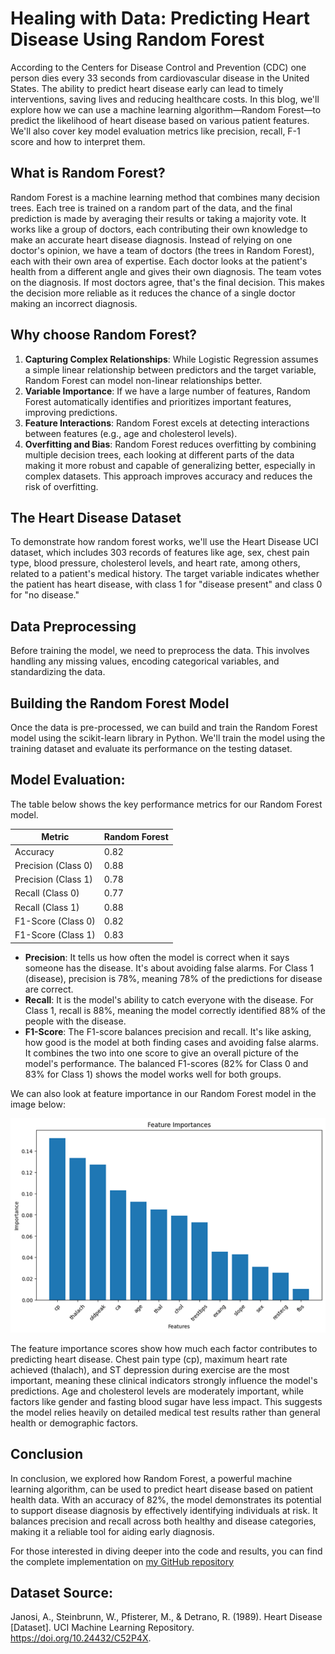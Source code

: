 # Healing with Data: Predicting Heart Disease Using Random Forest

According to the Centers for Disease Control and Prevention (CDC) one person dies every 33 seconds from cardiovascular disease in the United States. The ability to predict heart disease early can lead to timely interventions, saving lives and reducing healthcare costs. In this blog, we'll explore how we can use a machine learning algorithm—Random Forest—to predict the likelihood of heart disease based on various patient features. We'll also cover key model evaluation metrics like precision, recall, F-1 score and how to interpret them.

## What is Random Forest?

Random Forest is a machine learning method that combines many decision trees. Each tree is trained on a random part of the data, and the final prediction is made by averaging their results or taking a majority vote. It works like a group of doctors, each contributing their own knowledge to make an accurate heart disease diagnosis. Instead of relying on one doctor's opinion, we have a team of doctors (the trees in Random Forest), each with their own area of expertise. Each doctor looks at the patient's health from a different angle and gives their own diagnosis. The team votes on the diagnosis. If most doctors agree, that's the final decision. This makes the decision more reliable as it reduces the chance of a single doctor making an incorrect diagnosis. 

## Why choose Random Forest?

1. **Capturing Complex Relationships**: While Logistic Regression assumes a simple linear relationship between predictors and the target variable, Random Forest can model non-linear relationships better.
2. **Variable Importance**: If we have a large number of features, Random Forest automatically identifies and prioritizes important features, improving predictions.
3. **Feature Interactions**: Random Forest excels at detecting interactions between features (e.g., age and cholesterol levels).
4. **Overfitting and Bias**: Random Forest reduces overfitting by combining multiple decision trees, each looking at different parts of the data making it more robust and capable of generalizing better, especially in complex datasets. This approach improves accuracy and reduces the risk of overfitting. 

## The Heart Disease Dataset

To demonstrate how random forest works, we'll use the Heart Disease UCI dataset, which includes 303 records of features like age, sex, chest pain type, blood pressure, cholesterol levels, and heart rate, among others, related to a patient's medical history. The target variable indicates whether the patient has heart disease, with class 1 for "disease present" and class 0 for "no disease."

## Data Preprocessing

Before training the model, we need to preprocess the data. This involves handling any missing values, encoding categorical variables, and standardizing the data. 

## Building the Random Forest Model

Once the data is pre-processed, we can build and train the Random Forest model using the scikit-learn library in Python. We'll train the model using the training dataset and evaluate its performance on the testing dataset.

## Model Evaluation:

The table below shows the key performance metrics for our Random Forest model.

<div align="center">

| Metric | Random Forest |
|--------|--------------|
| Accuracy | 0.82 |
| Precision (Class 0) | 0.88 |
| Precision (Class 1) | 0.78 |
| Recall (Class 0) | 0.77 |
| Recall (Class 1) | 0.88 |
| F1-Score (Class 0) | 0.82 |
| F1-Score (Class 1) | 0.83 |

</div>


- **Precision**: It tells us how often the model is correct when it says someone has the disease. It's about avoiding false alarms. For Class 1 (disease), precision is 78%, meaning 78% of the predictions for disease are correct.
- **Recall**: It is the model's ability to catch everyone with the disease. For Class 1, recall is 88%, meaning the model correctly identified 88% of the people with the disease.
- **F1-Score**: The F1-score balances precision and recall. It's like asking, how good is the model at both finding cases and avoiding false alarms. It combines the two into one score to give an overall picture of the model's performance. The balanced F1-scores (82% for Class 0 and 83% for Class 1) shows the model works well for both groups.

We can also look at feature importance in our Random Forest model in the image below:

<p align="center">
  <img src="/images/feature_imp_blog2.png" alt="Feature Importance for Heart Disease Prediction">
</p>

The feature importance scores show how much each factor contributes to predicting heart disease. Chest pain type (cp), maximum heart rate achieved (thalach), and ST depression during exercise are the most important, meaning these clinical indicators strongly influence the model's predictions. Age and cholesterol levels are moderately important, while factors like gender and fasting blood sugar have less impact. This suggests the model relies heavily on detailed medical test results rather than general health or demographic factors.

## Conclusion

In conclusion, we explored how Random Forest, a powerful machine learning algorithm, can be used to predict heart disease based on patient health data. With an accuracy of 82%, the model demonstrates its potential to support disease diagnosis by effectively identifying individuals at risk. It balances precision and recall across both healthy and disease categories, making it a reliable tool for aiding early diagnosis.

For those interested in diving deeper into the code and results, you can find the complete implementation on [my GitHub repository](https://github.com/msmruthi/healing-with-data/blob/main/Heart_Disease_Diagnosis_Random_Forest.ipynb)
## Dataset Source:

Janosi, A., Steinbrunn, W., Pfisterer, M., & Detrano, R. (1989). Heart Disease [Dataset]. UCI Machine Learning Repository. https://doi.org/10.24432/C52P4X.
